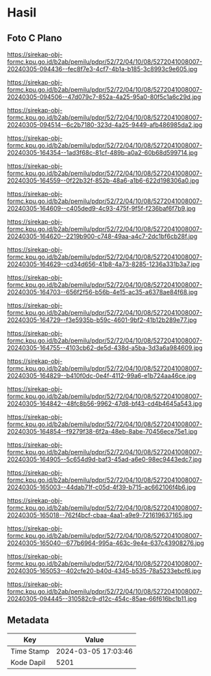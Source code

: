 # Hasil

## Foto C Plano

https://sirekap-obj-formc.kpu.go.id/b2ab/pemilu/pdpr/52/72/04/10/08/5272041008007-20240305-094436--fec8f7e3-4cf7-4b1a-b185-3c8993c9e605.jpg

https://sirekap-obj-formc.kpu.go.id/b2ab/pemilu/pdpr/52/72/04/10/08/5272041008007-20240305-094506--47d079c7-852a-4a25-95a0-80f5c1a6c29d.jpg

https://sirekap-obj-formc.kpu.go.id/b2ab/pemilu/pdpr/52/72/04/10/08/5272041008007-20240305-094514--6c2b7180-323d-4a25-9449-afb486985da2.jpg

https://sirekap-obj-formc.kpu.go.id/b2ab/pemilu/pdpr/52/72/04/10/08/5272041008007-20240305-164354--1ad3f68c-81cf-489b-a0a2-60b68d599714.jpg

https://sirekap-obj-formc.kpu.go.id/b2ab/pemilu/pdpr/52/72/04/10/08/5272041008007-20240305-164559--0f22b32f-852b-48a6-a1b6-622d198306a0.jpg

https://sirekap-obj-formc.kpu.go.id/b2ab/pemilu/pdpr/52/72/04/10/08/5272041008007-20240305-164609--c405ded9-4c93-475f-9f5f-f236baf6f7b9.jpg

https://sirekap-obj-formc.kpu.go.id/b2ab/pemilu/pdpr/52/72/04/10/08/5272041008007-20240305-164620--2219b900-c748-49aa-a4c7-2dc1bf6cb28f.jpg

https://sirekap-obj-formc.kpu.go.id/b2ab/pemilu/pdpr/52/72/04/10/08/5272041008007-20240305-164629--cd34d656-41b8-4a73-8285-1236a331b3a7.jpg

https://sirekap-obj-formc.kpu.go.id/b2ab/pemilu/pdpr/52/72/04/10/08/5272041008007-20240305-164703--656f2f56-b56b-4e15-ac35-a6378ae84f68.jpg

https://sirekap-obj-formc.kpu.go.id/b2ab/pemilu/pdpr/52/72/04/10/08/5272041008007-20240305-164729--f3e5935b-b59c-4601-9bf2-41b12b289e77.jpg

https://sirekap-obj-formc.kpu.go.id/b2ab/pemilu/pdpr/52/72/04/10/08/5272041008007-20240305-164755--4103cb62-de5d-438d-a5ba-3d3a6a984609.jpg

https://sirekap-obj-formc.kpu.go.id/b2ab/pemilu/pdpr/52/72/04/10/08/5272041008007-20240305-164829--b410f0dc-0e4f-4112-99a6-e1b724aa46ce.jpg

https://sirekap-obj-formc.kpu.go.id/b2ab/pemilu/pdpr/52/72/04/10/08/5272041008007-20240305-164842--48fc8b56-9962-47d8-bf43-cd4b4645a543.jpg

https://sirekap-obj-formc.kpu.go.id/b2ab/pemilu/pdpr/52/72/04/10/08/5272041008007-20240305-164854--f9279f38-6f2a-48eb-8abe-70456ece75e1.jpg

https://sirekap-obj-formc.kpu.go.id/b2ab/pemilu/pdpr/52/72/04/10/08/5272041008007-20240305-164905--5c654d9d-baf3-45ad-a6e0-98ec9443edc7.jpg

https://sirekap-obj-formc.kpu.go.id/b2ab/pemilu/pdpr/52/72/04/10/08/5272041008007-20240305-165003--44dab71f-c05d-4f39-b715-ac662106f4b6.jpg

https://sirekap-obj-formc.kpu.go.id/b2ab/pemilu/pdpr/52/72/04/10/08/5272041008007-20240305-165018--762f4bcf-cbaa-4aa1-a9e9-721619637165.jpg

https://sirekap-obj-formc.kpu.go.id/b2ab/pemilu/pdpr/52/72/04/10/08/5272041008007-20240305-165040--677b6964-995a-463c-9e4e-637c43908276.jpg

https://sirekap-obj-formc.kpu.go.id/b2ab/pemilu/pdpr/52/72/04/10/08/5272041008007-20240305-165053--402cfe20-b40d-4345-b535-78a5233ebcf6.jpg

https://sirekap-obj-formc.kpu.go.id/b2ab/pemilu/pdpr/52/72/04/10/08/5272041008007-20240305-094445--310582c9-d12c-454c-85ae-66f616bc1b11.jpg


## Metadata

| Key        | Value               |
| ---------- | ------------------- |
| Time Stamp | 2024-03-05 17:03:46 |
| Kode Dapil | 5201                |



